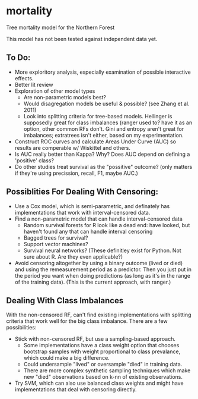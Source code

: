# mortality
Tree mortality model for the Northern Forest

This model has not been tested against independent data yet.

## To Do:

* More exploritory analysis, especially examination of possible interactive effects.
* Better lit review
* Exploration of other model types
  * Are non-parametric models best?
  * Would disagregation models be useful & possible? (see Zhang et al. 2011)
  * Look into splitting criteria for tree-based models. Hellinger is supposedly great for class imbalances (ranger used to? have it as an option, other common RFs don't. Gini and entropy aren't great for imbalances; extratrees isn't either, based on my experimentation.
* Construct ROC curves and calculate Areas Under Curve (AUC) so results are comperable w/ Wiskittel and others.
* Is AUC really better than Kappa? Why? Does AUC depend on defining a 'positive' class?
* Do other studies treat survival as the "possitive" outcome? (only matters if they're using precission, recall, F1, maybe AUC.)

## Possiblities For Dealing With Censoring:

* Use a Cox model, which is semi-parametric, and definately has implementations that work with interval-censored data.
* Find a non-parametric model that can handle interval-censored data
  * Random survival forests for R look like a dead end: have looked, but haven't found any that can handle interval censoring
  * Bagged trees for survival?
  * Support vector machines?
  * Survival neural networks? (These definitley exist for Python. Not sure about R. Are they even applicable?)
* Avoid censoring altogether by using a binary outcome (lived or died) and using the remeasurement period as a predictor. Then you just put in the period you want when doing predictions (as long as it's in the range of the training data). (This is the current approach, with ranger.)

## Dealing With Class Imbalances

With the non-censored RF, can't find existing implementations with splitting criteria that work well for the big class imbalance. There are a few possibilities:

* Stick with non-censored RF, but use a sampling-based approach. 
  * Some implementations have a class weight option that chooses bootstrap samples with weight proportional to class prevalance, which could make a big difference.
  * Could undersample "lived" or oversample "died" in training data.
  * There are more complex synthetic sampling techniques which make new "died" observations based on k-nn of existing observations.
* Try SVM, which can also use balanced class weights and might have implementations that deal with censoring directly.
